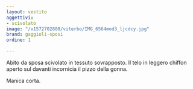 ```yaml
---
layout: vestito
aggettivi:
- scivolato
image: "/v1572702880/viterbo/IMG_6564mod3_ljcdcy.jpg"
brand: gaggioli-sposi
ordine: 1

---
```

Abito da sposa scivolato in tessuto sovrapposto. Il telo in leggero chiffon aperto sul davanti incornicia il pizzo della gonna.

Manica corta.